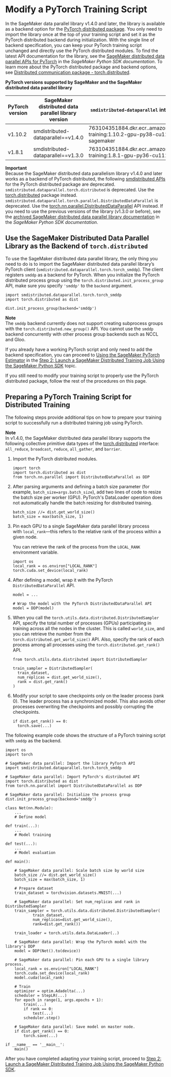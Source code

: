 # Modify a PyTorch Training Script<a name="data-parallel-modify-sdp-pt"></a>

In the SageMaker data parallel library v1\.4\.0 and later, the library is available as a backend option for the [PyTorch distributed package](https://pytorch.org/tutorials/beginner/dist_overview.html)\. You only need to import the library once at the top of your training script and set it as the PyTorch distributed backend during initialization\. With the single line of backend specification, you can keep your PyTorch training script unchanged and directly use the PyTorch distributed modules\. To find the latest API documentation for the library, see the [SageMaker distributed data parallel APIs for PyTorch](https://sagemaker.readthedocs.io/en/stable/api/training/sdp_versions/latest/smd_data_parallel_pytorch.html) in the *SageMaker Python SDK documentation*\. To learn more about the PyTorch distributed package and backend options, see [Distributed communication package \- torch\.distributed](https://pytorch.org/docs/stable/distributed.html)\.


**PyTorch versions supported by SageMaker and the SageMaker distributed data parallel library**  

| PyTorch version | SageMaker distributed data parallel library version | `smdistributed-dataparallel` integrated image URI | 
| --- | --- | --- | 
| v1\.10\.2 |  smdistributed\-dataparallel==v1\.4\.0  |  763104351884\.dkr\.ecr\.<region>\.amazonaws\.com/pytorch\-training:1\.10\.2\-gpu\-py38\-cu113\-ubuntu20\.04\-sagemaker  | 
| v1\.8\.1 | smdistributed\-dataparallel==v1\.3\.0  | 763104351884\.dkr\.ecr\.<region>\.amazonaws\.com/pytorch\-training:1\.8\.1\-gpu\-py36\-cu111\-ubuntu18\.04 | 

**Important**  
Because the SageMaker distributed data parallelism library v1\.4\.0 and later works as a backend of PyTorch distributed, the following [smdistributed APIs](https://sagemaker.readthedocs.io/en/stable/api/training/sdp_versions/latest/smd_data_parallel_pytorch.html#pytorch-api) for the PyTorch distributed package are deprecated\.  
`smdistributed.dataparallel.torch.distributed` is deprecated\. Use the [torch\.distributed](https://pytorch.org/docs/stable/distributed.html) package instead\.
`smdistributed.dataparallel.torch.parallel.DistributedDataParallel` is deprecated\. Use the [torch\.nn\.parallel\.DistributedDataParallel](https://pytorch.org/docs/stable/generated/torch.nn.parallel.DistributedDataParallel.html) API instead\.
If you need to use the previous versions of the library \(v1\.3\.0 or before\), see the [archived SageMaker distributed data parallel library documentation](https://sagemaker.readthedocs.io/en/stable/api/training/sdp_versions/latest.html#documentation-archive) in the *SageMaker Python SDK documentation*\.

## Use the SageMaker Distributed Data Parallel Library as the Backend of `torch.distributed`<a name="data-parallel-enable-smddp-backend"></a>

To use the SageMaker distributed data parallel library, the only thing you need to do is to import the SageMaker distributed data parallel library’s PyTorch client \(`smdistributed.dataparallel.torch.torch_smddp`\)\. The client registers `smddp` as a backend for PyTorch\. When you initialize the PyTorch distributed process group using the `torch.distributed.init_process_group` API, make sure you specify `'smddp'` to the `backend` argument\.

```
import smdistributed.dataparallel.torch.torch_smddp
import torch.distributed as dist

dist.init_process_group(backend='smddp')
```

**Note**  
The `smddp` backend currently does not support creating subprocess groups with the `torch.distributed.new_group()` API\. You cannot use the `smddp` backend concurrently with other process group backends such as NCCL and Gloo\.

If you already have a working PyTorch script and only need to add the backend specification, you can proceed to [Using the SageMaker PyTorch Estimator](data-parallel-use-api.md#data-parallel-pytorch-api) in the [Step 2: Launch a SageMaker Distributed Training Job Using the SageMaker Python SDK](data-parallel-use-api.md) topic\. 

If you still need to modify your training script to properly use the PyTorch distributed package, follow the rest of the procedures on this page\.

## Preparing a PyTorch Training Script for Distributed Training<a name="data-parallel-how-to-modify-sdp-pt"></a>

The following steps provide additional tips on how to prepare your training script to successfully run a distributed training job using PyTorch\.

**Note**  
In v1\.4\.0, the SageMaker distributed data parallel library supports the following collective primitive data types of the [torch\.distributed](https://pytorch.org/docs/stable/distributed.html) interface: `all_reduce`, `broadcast`, `reduce`, `all_gather`, and `barrier`\.

1. Import the PyTorch distributed modules\.

   ```
   import torch
   import torch.distributed as dist
   from torch.nn.parallel import DistributedDataParallel as DDP
   ```

1. After parsing arguments and defining a batch size parameter \(for example, `batch_size=args.batch_size`\), add two lines of code to resize the batch size per worker \(GPU\)\. PyTorch's DataLoader operation does not automatically handle the batch resizing for distributed training\.

   ```
   batch_size //= dist.get_world_size()
   batch_size = max(batch_size, 1)
   ```

1. Pin each GPU to a single SageMaker data parallel library process with `local_rank`—this refers to the relative rank of the process within a given node\.

   You can retrieve the rank of the process from the `LOCAL_RANK` environment variable\.

   ```
   import os
   local_rank = os.environ["LOCAL_RANK"]
   torch.cuda.set_device(local_rank)
   ```

1. After defining a model, wrap it with the PyTorch `DistributedDataParallel` API\.

   ```
   model = ...
   
   # Wrap the model with the PyTorch DistributedDataParallel API
   model = DDP(model)
   ```

1. When you call the `torch.utils.data.distributed.DistributedSampler` API, specify the total number of processes \(GPUs\) participating in training across all the nodes in the cluster\. This is called `world_size`, and you can retrieve the number from the `torch.distributed.get_world_size()` API\. Also, specify the rank of each process among all processes using the `torch.distributed.get_rank()` API\.

   ```
   from torch.utils.data.distributed import DistributedSampler
   
   train_sampler = DistributedSampler(
     train_dataset, 
     num_replicas = dist.get_world_size(), 
     rank = dist.get_rank()
   )
   ```

1. Modify your script to save checkpoints only on the leader process \(rank 0\)\. The leader process has a synchronized model\. This also avoids other processes overwriting the checkpoints and possibly corrupting the checkpoints\.

   ```
   if dist.get_rank() == 0:
     torch.save(...)
   ```

The following example code shows the structure of a PyTorch training script with `smddp` as the backend\. 

```
import os
import torch

# SageMaker data parallel: Import the library PyTorch API
import smdistributed.dataparallel.torch.torch_smddp

# SageMaker data parallel: Import PyTorch's distributed API
import torch.distributed as dist
from torch.nn.parallel import DistributedDataParallel as DDP

# SageMaker data parallel: Initialize the process group
dist.init_process_group(backend='smddp')

class Net(nn.Module):
    ...
    # Define model

def train(...):
    ...
    # Model training

def test(...):
    ...
    # Model evaluation

def main():
    
    # SageMaker data parallel: Scale batch size by world size
    batch_size //= dist.get_world_size()
    batch_size = max(batch_size, 1)

    # Prepare dataset
    train_dataset = torchvision.datasets.MNIST(...)
 
    # SageMaker data parallel: Set num_replicas and rank in DistributedSampler
    train_sampler = torch.utils.data.distributed.DistributedSampler(
            train_dataset,
            num_replicas=dist.get_world_size(),
            rank=dist.get_rank())
 
    train_loader = torch.utils.data.DataLoader(..)
 
    # SageMaker data parallel: Wrap the PyTorch model with the library's DDP
    model = DDP(Net().to(device))
    
    # SageMaker data parallel: Pin each GPU to a single library process.
    local_rank = os.environ["LOCAL_RANK"] 
    torch.cuda.set_device(local_rank)
    model.cuda(local_rank)
    
    # Train
    optimizer = optim.Adadelta(...)
    scheduler = StepLR(...)
    for epoch in range(1, args.epochs + 1):
        train(...)
        if rank == 0:
            test(...)
        scheduler.step()

    # SageMaker data parallel: Save model on master node.
    if dist.get_rank() == 0:
        torch.save(...)

if __name__ == '__main__':
    main()
```

After you have completed adapting your training script, proceed to [Step 2: Launch a SageMaker Distributed Training Job Using the SageMaker Python SDK](data-parallel-use-api.md)\. 